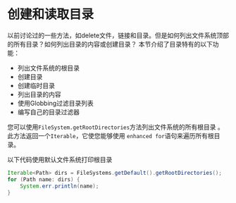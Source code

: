 # 创建和读取目录

以前讨论过的一些方法，如delete文件，链接和目录。但是如何列出文件系统顶部的所有目录？如何列出目录的内容或创建目录？
本节介绍了目录特有的以下功能：

* 列出文件系统的根目录
* 创建目录
* 创建临时目录
* 列出目录的内容
* 使用Globbing过滤目录列表
* 编写自己的目录过滤器

您可以使用`FileSystem.getRootDirectories`方法列出文件系统的所有根目录 。此方法返回一个`Iterable`，它使您能够使用 `enhanced for`语句来遍历所有根目录。

以下代码使用默认文件系统打印根目录
```java
Iterable<Path> dirs = FileSystems.getDefault().getRootDirectories();
for (Path name: dirs) {
    System.err.println(name);
}
```
